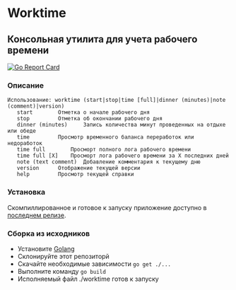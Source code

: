 # Worktime
## Консольная утилита для учета рабочего времени

[![Go Report Card](https://goreportcard.com/badge/github.com/Vehsamrak/worktime)](https://goreportcard.com/report/github.com/Vehsamrak/worktime)

### Описание
```
Использование: worktime (start|stop|time [full]|dinner (minutes)|note (comment)|version)
   start 		Отметка о начале рабочего дня
   stop 		Отметка об окончании рабочего дня
   dinner (minutes) 	Запись количества минут проведенных на отдыхе или обеде
   time 		Просмотр временного баланса переработок или недоработок
   time full		Просморт полного лога рабочего времени
   time full [X]	Просморт лога рабочего времени за X последних дней
   note (text comment) 	Добавление комментария к текущему дню
   version 		Отображение текущей версии
   help 		Просмотр текущей справки
```

### Установка
Скомпиллированное и готовое к запуску приложение доступно в [последнем релизе](https://github.com/Vehsamrak/worktime/releases/latest).

### Сборка из исходников
* Установите [Golang](https://golang.org/doc/install)
* Склонируйте этот репозиторй
* Скачайте необходимые зависимости `go get ./...`
* Выполните команду `go build`
* Исполняемый файл ./worktime готов к запуску
